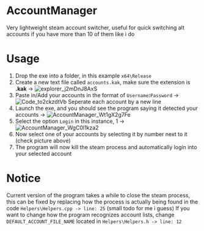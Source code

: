 # AccountManager
Very lightweight steam account switcher, useful for quick switching alt accounts if you have more than 10 of them like i do

# Usage
1. Drop the exe into a folder, in this example ``x64\Release``
2. Create a new text file called ``accounts.kak``, make sure the extension is **.kak**
 -> ![explorer_j2mDnJ8AxS](https://github.com/43ongah9aihtdgoihdsgh32089oeh/LightSteamLogin/assets/138796100/3de78ed4-dec1-4488-81c9-062a20d9e09b)
4. Paste in/Add your accounts in the format of ``Username``**:**``Password``
 -> ![Code_to2ckzdtVb](https://github.com/43ongah9aihtdgoihdsgh32089oeh/LightSteamLogin/assets/138796100/bea1ec9a-3b6d-434c-8490-6f9379770f35)
Seperate each account by a new line
5. Launch the exe, and you should see the program saying it detected your accounts
 -> ![AccountManager_Wt1gX2g7Fe](https://github.com/43ongah9aihtdgoihdsgh32089oeh/LightSteamLogin/assets/138796100/7cc49303-6ba4-4c1c-bce7-650c61ae7d09)
6. Select the option ``Login`` in this instance, 1
 -> ![AccountManager_WgC0l1kza2](https://github.com/43ongah9aihtdgoihdsgh32089oeh/LightSteamLogin/assets/138796100/61b1cf8c-16a4-47da-a85a-fdcde50fb4fc)
7. Now select one of your accounts by selecting it by number next to it (check picture above)
8. The program will now kill the steam process and automatically login into your selected account

# Notice
Current version of the program takes a while to close the steam process, this can be fixed by replacing how the process is actually being found in the code
 ``Helpers\Helpers.cpp -> line: 25`` (small todo for me i guess)
If you want to change how the program recognizes account lists, change ``DEFAULT_ACCOUNT_FILE_NAME`` located in ``Helpers\Helpers.h -> line: 12``
